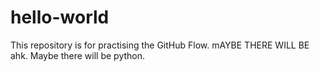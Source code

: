 # hello-world
This repository is for practising the GitHub Flow.
mAYBE THERE WILL BE ahk.
Maybe there will be python. 
